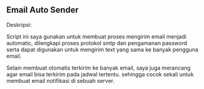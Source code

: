 ## Email Auto Sender

Deskripsi:

Script ini saya gunakan untuk membuat proses mengirim email menjadi automatic, dilengkapi proses protokol smtp dan pengamanan password serta dapat digunakan untuk mengirim text yang sama ke banyak pengguna email.

Selain membuat otomatis terkirim ke banyak email, saya juga merancang agar email bisa terkirim pada jadwal tertentu. sehingga cocok sekali untuk membuat email notifikasi di sebuah server.
